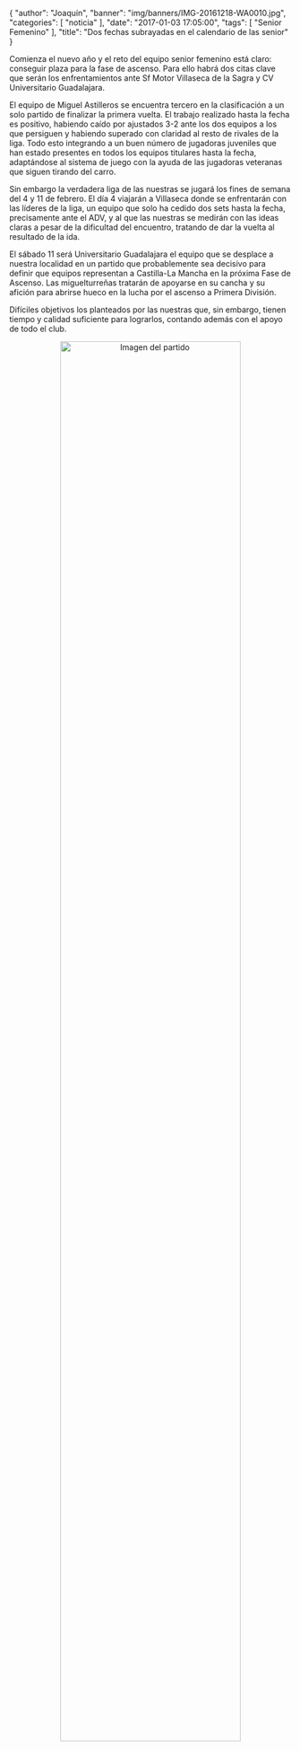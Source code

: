 {
  "author": "Joaquín", 
  "banner": "img/banners/IMG-20161218-WA0010.jpg", 
  "categories": [
    "noticia"
  ], 
  "date": "2017-01-03 17:05:00", 
  "tags": [
    "Senior Femenino"
  ], 
  "title": "Dos fechas subrayadas en el calendario de las senior"
}

Comienza el nuevo año y el reto del equipo senior femenino está claro: conseguir plaza para la fase de ascenso. Para ello habrá dos citas clave que serán los enfrentamientos ante Sf Motor Villaseca de la Sagra y CV Universitario Guadalajara.

El equipo de Miguel Astilleros se encuentra tercero en la clasificación a un solo partido de finalizar la primera vuelta. El trabajo realizado hasta la fecha es positivo, habiendo caído por ajustados 3-2 ante los dos equipos a los que persiguen y habiendo superado con claridad al resto de rivales de la liga. Todo esto integrando a un buen número de jugadoras juveniles que han estado presentes en todos los equipos titulares hasta la fecha, adaptándose al sistema de juego con la ayuda de las jugadoras veteranas que siguen tirando del carro.

Sin embargo la verdadera liga de las nuestras se jugará los fines de semana del 4 y 11 de febrero. El día 4 viajarán a Villaseca donde se enfrentarán con las líderes de la liga, un equipo que solo ha cedido dos sets hasta la fecha, precisamente ante el ADV, y al que las nuestras se medirán con las ideas claras a pesar de la dificultad del encuentro, tratando de dar la vuelta al resultado de la ida.

El sábado 11 será Universitario Guadalajara el equipo que se desplace a nuestra localidad en un partido que probablemente sea decisivo para definir que equipos representan a Castilla-La Mancha en la próxima Fase de Ascenso. Las miguelturreñas tratarán de apoyarse en su cancha y su afición para abrirse hueco en la lucha por el ascenso a Primera División.

Difíciles objetivos los planteados por las nuestras que, sin embargo, tienen tiempo y calidad suficiente para lograrlos, contando además con el apoyo de todo el club.

<center>
<a target="_new" href="http://www.advmiguelturra.org/img/banners/IMG-20161218-WA0010.jpg"> 
<img alt="Imagen del partido" width="80%" align="center" src="http://www.advmiguelturra.org/img/banners/IMG-20161218-WA0010.jpg"/> </a> </center>


